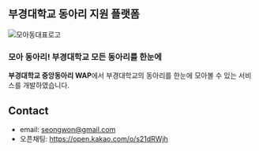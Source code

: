
## 부경대학교 동아리 지원 플랫폼

![모아동대표로고](https://github.com/user-attachments/assets/be5594ef-6aad-48a1-b1e6-0c210dd4086e)

### 모아 동아리! 부경대학교 모든 동아리를 한눈에

**부경대학교 중앙동아리 WAP**에서 부경대학교의 동아리를 한눈에 모아볼 수 있는 서비스를 개발하였습니다. 

## Contact

- email: seongwon@gmail.com
- 오픈채팅: https://open.kakao.com/o/s21dRWjh
